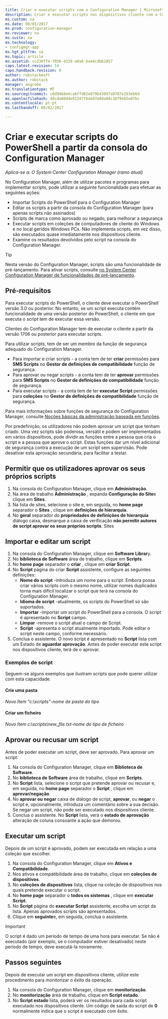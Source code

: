 ```yaml
---
title: Criar e executar scripts com o Configuration Manager | Microsoft Docs
description: Criar e executar scripts nos dispositivos cliente com o Configuration Manager.
ms.custom: na
ms.date: 08/01/2017
ms.prod: configuration-manager
ms.reviewer: na
ms.suite: na
ms.technology:
- configmgr-app
ms.tgt_pltfrm: na
ms.topic: article
ms.assetid: cc230ff4-7056-4339-a0a6-6a44cdbb2857
caps.latest.revision: 14
caps.handback.revision: 0
author: robstackmsft
ms.author: robstack
manager: angrobe
ms.translationtype: MT
ms.sourcegitcommit: c0d94b8e6ca6ffd82e879b43097a9787e283eb6d
ms.openlocfilehash: 4dcda88d4e91347f6da97e8da04c38f9e65e07bc
ms.contentlocale: pt-pt
ms.lasthandoff: 08/02/2017

---
```


# <a name="create-and-run-powershell-scripts-from-the-configuration-manager-console"></a>Criar e executar scripts do PowerShell a partir da consola do Configuration Manager

*Aplica-se a: O System Center Configuration Manager (ramo atual)*

No Configuration Manager, além de utilizar pacotes e programas para implementar scripts, pode utilizar a seguinte funcionalidade para efetuar as seguintes ações:

- Importar Scripts do PowerShell para o Configuration Manager
- Editar os scripts a partir da consola do Configuration Manager (para apenas scripts não assinados)
- Scripts de marca como aprovado ou negado, para melhorar a segurança
- Executar scripts em coleções de computadores de cliente do Windows e no local geridos Windows PCs. Não implementa scripts, em vez disso, são executados quase imediatamente nos dispositivos cliente.
- Examine os resultados devolvidos pelo script na consola do Configuration Manager.

>[!TIP]
>Nesta versão do Configuration Manager, scripts são uma funcionalidade de pré-lançamento. Para ativar scripts, consulte [no System Center Configuration Manager de funcionalidades de pré-lançamento](/sccm/core/servers/manage/pre-release-features).

## <a name="prerequisites"></a>Pré-requisitos

Para executar scripts do PowerShell, o cliente deve executar o PowerShell versão 3.0 ou posterior. No entanto, se um script executa contém funcionalidade de uma versão posterior do PowerShell, o cliente em que executa o script tem de executar essa versão.

Clientes do Configuration Manager tem de executar o cliente a partir da versão 1706 ou posterior para executar scripts.

Para utilizar scripts, tem de ser um membro da função de segurança adequado do Configuration Manager.

- Para importar e criar scripts - a conta tem de ter **criar** permissões para **SMS Scripts** no **Gestor de definições de compatibilidade** função de segurança.
- Para aprovar ou negar scripts - a conta tem de ter **aprovar** permissões para **SMS Scripts** no **Gestor de definições de compatibilidade** função de segurança.
- Para executar scripts - a conta tem de ter **executar Script** permissões para **coleções** no **Gestor de definições de compatibilidade** função de segurança.

Para mais informações sobre funções de segurança do Configuration Manager, consulte [Noções básicas da administração baseada em funções](/sccm/core/understand/fundamentals-of-role-based-administration).

Por predefinição, os utilizadores não podem aprovar um script que tenham criado. Uma vez scripts são poderosa, versátil e podem ser implementados em vários dispositivos, pode dividir as funções entre a pessoa que cria o script e a pessoa que aprove o script. Estas funções dar um nível adicional de segurança contra a execução de um script sem supervisão. Pode desativar esta aprovação secundária, para facilitar a testar.

## <a name="allow-users-to-approve-their-own-scripts"></a>Permitir que os utilizadores aprovar os seus próprios scripts

1. Na consola do Configuration Manager, clique em **Administração**.
2. Na área de trabalho **Administração** , expanda **Configuração do Site**e clique em **Sites**.
3. Na lista de sites, selecione o site e, em seguida, no **home page** separador o **Sites** , clique em **definições de hierarquia**.
4. No **geral** separador do **propriedades de definições de hierarquia** diálogo caixa, desmarque a caixa de verificação **não permitir autores de script aprovar os seus próprios scripts**.
Sites

## <a name="import-and-edit-a-script"></a>Importar e editar um script

1. Na consola do Configuration Manager, clique em **Software Librar**y.
2. No **biblioteca de Software** área de trabalho, clique em **Scripts**.
3. No **home page** separador o **criar** , clique em **criar Script**.
4. No **Script** página do criar **Script** assistente, configure as seguintes definições:
    - **Nome do script** -introduza um nome para o script. Embora possa criar vários scripts com o mesmo nome, utilizar nomes duplicados torna mais difícil localizar o script que terá na consola do Configuration Manager.
    - **Idioma de script** -atualmente, os scripts do PowerShell só são suportados.
    - **Importar** -importar um script do PowerShell para a consola. O script é apresentado no **Script** campo.
    - **Limpar** -remove o script atual o campo de Script.
    - **Script** -apresenta o script atualmente importado. Pode editar o script neste campo, conforme necessário.
5. Conclua o assistente. O novo script é apresentado no **Script** lista com um Estado de **aguardar aprovação**. Antes de poder executar este script nos dispositivos cliente, terá de o aprovar.

### <a name="script-examples"></a>Exemplos de script

Seguem-se alguns exemplos que ilustram scripts que pode querer utilizar com esta capacidade.

#### <a name="create-a-folder"></a>Crie uma pasta

*Novo Item "c:\scripts"-nome de pasta do tipo* 
 
 
#### <a name="create-a-file"></a>Criar um ficheiro

*Novo Item c:\scripts\new_file.txt-nome do tipo de ficheiro*


## <a name="approve-or-deny-a-script"></a>Aprovar ou recusar um script

Antes de poder executar um script, deve ser aprovado. Para aprovar um script:

1. Na consola do Configuration Manager, clique em **Biblioteca de Software**.
2. No **biblioteca de Software** área de trabalho, clique em **Scripts**.
3. No **Script** lista, selecione o script que pretende aprovar ou recusar e, em seguida, no **home page** separador o **Script** , clique em **aprovar/negação**.
4. No **aprovar ou negar** caixa de diálogo de script, **aprovar**, ou **negar** o script e, opcionalmente, introduza um comentário sobre a sua decisão. Se negar um script, não pode ser executado nos dispositivos cliente.
5. Conclua o assistente. No **Script** lista, verá o **estado de aprovação** alteração de coluna consoante a ação que demorou.

## <a name="run-a-script"></a>Executar um script
Depois de um script é aprovado, podem ser executada em relação a uma coleção que escolher.

1. Na consola do Configuration Manager, clique em **Ativos e Compatibilidade**.
2. Nos ativos e compatibilidade área de trabalho, clique em **coleções de dispositivos**.
3. No **coleções de dispositivos** lista, clique na coleção de dispositivos nos quais pretende executar o script.
4. No **home page** separador o **todos os sistemas** , clique em **executar Script**.
5. No **Script** página do **executar Script** assistente, escolha um script da lista. Apenas aprovados scripts são apresentados.
6. Clique em **seguinte**e, em seguida, conclua o assistente.

>[!IMPORTANT]
>O script é dado um período de tempo de uma hora para executar. Se não é executado (por exemplo, se o computador estiver desativado) neste período de tempo, deve executá-la novamente.

## <a name="next-steps"></a>Passos seguintes

Depois de executar um script em dispositivos cliente, utilize este procedimento para monitorizar o êxito da operação.

1. Na consola do Configuration Manager, clique em **monitorização**.
2. No **monitorização** área de trabalho, clique em **Script estado**.
3. No **Script estado** lista, poderá ver os resultados para cada script executado nos dispositivos cliente. Um código de saída do script de **0** normalmente indica que o script é executado com êxito.

